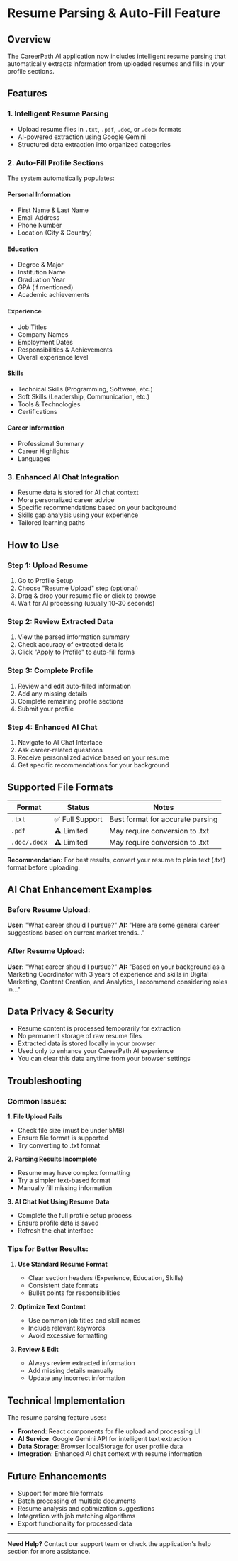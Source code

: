 # Resume Parsing & Auto-Fill Feature

## Overview
The CareerPath AI application now includes intelligent resume parsing that automatically extracts information from uploaded resumes and fills in your profile sections.

## Features

### 1. **Intelligent Resume Parsing**
- Upload resume files in `.txt`, `.pdf`, `.doc`, or `.docx` formats
- AI-powered extraction using Google Gemini
- Structured data extraction into organized categories

### 2. **Auto-Fill Profile Sections**
The system automatically populates:

#### Personal Information
- First Name & Last Name
- Email Address
- Phone Number
- Location (City & Country)

#### Education
- Degree & Major
- Institution Name
- Graduation Year
- GPA (if mentioned)
- Academic achievements

#### Experience
- Job Titles
- Company Names
- Employment Dates
- Responsibilities & Achievements
- Overall experience level

#### Skills
- Technical Skills (Programming, Software, etc.)
- Soft Skills (Leadership, Communication, etc.)
- Tools & Technologies
- Certifications

#### Career Information
- Professional Summary
- Career Highlights
- Languages

### 3. **Enhanced AI Chat Integration**
- Resume data is stored for AI chat context
- More personalized career advice
- Specific recommendations based on your background
- Skills gap analysis using your experience
- Tailored learning paths

## How to Use

### Step 1: Upload Resume
1. Go to Profile Setup
2. Choose "Resume Upload" step (optional)
3. Drag & drop your resume file or click to browse
4. Wait for AI processing (usually 10-30 seconds)

### Step 2: Review Extracted Data
1. View the parsed information summary
2. Check accuracy of extracted details
3. Click "Apply to Profile" to auto-fill forms

### Step 3: Complete Profile
1. Review and edit auto-filled information
2. Add any missing details
3. Complete remaining profile sections
4. Submit your profile

### Step 4: Enhanced AI Chat
1. Navigate to AI Chat Interface
2. Ask career-related questions
3. Receive personalized advice based on your resume
4. Get specific recommendations for your background

## Supported File Formats

| Format | Status | Notes |
|--------|--------|-------|
| `.txt` | ✅ Full Support | Best format for accurate parsing |
| `.pdf` | ⚠️ Limited | May require conversion to .txt |
| `.doc/.docx` | ⚠️ Limited | May require conversion to .txt |

**Recommendation:** For best results, convert your resume to plain text (.txt) format before uploading.

## AI Chat Enhancement Examples

### Before Resume Upload:
**User:** "What career should I pursue?"
**AI:** "Here are some general career suggestions based on current market trends..."

### After Resume Upload:
**User:** "What career should I pursue?"
**AI:** "Based on your background as a Marketing Coordinator with 3 years of experience and skills in Digital Marketing, Content Creation, and Analytics, I recommend considering roles in..."

## Data Privacy & Security

- Resume content is processed temporarily for extraction
- No permanent storage of raw resume files
- Extracted data is stored locally in your browser
- Used only to enhance your CareerPath AI experience
- You can clear this data anytime from your browser settings

## Troubleshooting

### Common Issues:

**1. File Upload Fails**
- Check file size (must be under 5MB)
- Ensure file format is supported
- Try converting to .txt format

**2. Parsing Results Incomplete**
- Resume may have complex formatting
- Try a simpler text-based format
- Manually fill missing information

**3. AI Chat Not Using Resume Data**
- Complete the full profile setup process
- Ensure profile data is saved
- Refresh the chat interface

### Tips for Better Results:

1. **Use Standard Resume Format**
   - Clear section headers (Experience, Education, Skills)
   - Consistent date formats
   - Bullet points for responsibilities

2. **Optimize Text Content**
   - Use common job titles and skill names
   - Include relevant keywords
   - Avoid excessive formatting

3. **Review & Edit**
   - Always review extracted information
   - Add missing details manually
   - Update any incorrect information

## Technical Implementation

The resume parsing feature uses:
- **Frontend**: React components for file upload and processing UI
- **AI Service**: Google Gemini API for intelligent text extraction
- **Data Storage**: Browser localStorage for user profile data
- **Integration**: Enhanced AI chat context with resume information

## Future Enhancements

- Support for more file formats
- Batch processing of multiple documents
- Resume analysis and optimization suggestions
- Integration with job matching algorithms
- Export functionality for processed data

---

**Need Help?** Contact our support team or check the application's help section for more assistance.
